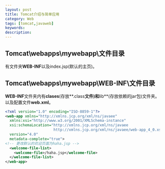 ```yaml
---
layout: post
title: Tomcat介绍与简单应用
category: Web
tags: [tomcat,javaweb]
keywords:
description:
---
```

## Tomcat\webapps\mywebapp\文件目录
有文件夹**WEB-INF**以及index.jsp(默认的主页)。

## Tomcat\webapps\mywebapp\WEB-INF\文件目录
**WEB-INF**文件夹内有**clases**(存放**.class**文件)和**lib**(存放依赖的jar包)文件夹。以及配置文件**web.xml**。


```xml
<?xml version="1.0" encoding="ISO-8859-1"?>
<web-app xmlns="http://xmlns.jcp.org/xml/ns/javaee"
  xmlns:xsi="http://www.w3.org/2001/XMLSchema-instance"
  xsi:schemaLocation="http://xmlns.jcp.org/xml/ns/javaee
                      http://xmlns.jcp.org/xml/ns/javaee/web-app_4_0.xsd"
  version="4.0"
  metadata-complete="true">
<!-- 更改默认的欢迎页面为haha.jsp -->
  <welcome-file-list>
    <welcome-file>/haha.jsp</welcome-file>
  </welcome-file-list>
</web-app>
```



